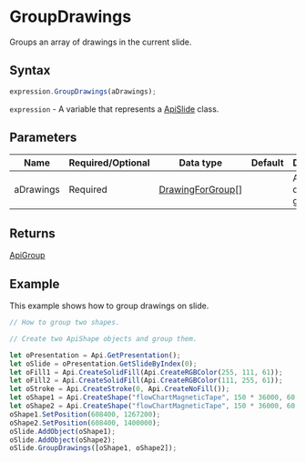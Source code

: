 # GroupDrawings

Groups an array of drawings in the current slide.

## Syntax

```javascript
expression.GroupDrawings(aDrawings);
```

`expression` - A variable that represents a [ApiSlide](../ApiSlide.md) class.

## Parameters

| **Name** | **Required/Optional** | **Data type** | **Default** | **Description** |
| ------------- | ------------- | ------------- | ------------- | ------------- |
| aDrawings | Required | [DrawingForGroup](../../Enumeration/DrawingForGroup.md)[] |  | An array of drawings to group. |

## Returns

[ApiGroup](../../ApiGroup/ApiGroup.md)

## Example

This example shows how to group drawings on slide.

```javascript editor-pptx
// How to group two shapes.

// Create two ApiShape objects and group them.

let oPresentation = Api.GetPresentation();
let oSlide = oPresentation.GetSlideByIndex(0);
let oFill1 = Api.CreateSolidFill(Api.CreateRGBColor(255, 111, 61));
let oFill2 = Api.CreateSolidFill(Api.CreateRGBColor(111, 255, 61));
let oStroke = Api.CreateStroke(0, Api.CreateNoFill());
let oShape1 = Api.CreateShape("flowChartMagneticTape", 150 * 36000, 60 * 36000, oFill1, oStroke);
let oShape2 = Api.CreateShape("flowChartMagneticTape", 150 * 36000, 60 * 36000, oFill2, oStroke);
oShape1.SetPosition(608400, 1267200);
oShape2.SetPosition(608400, 1400000);
oSlide.AddObject(oShape1);
oSlide.AddObject(oShape2);
oSlide.GroupDrawings([oShape1, oShape2]);
```
